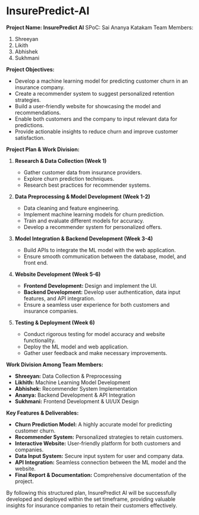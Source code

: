 # InsurePredict-AI

**Project Name: InsurePredict AI**
SPoC: Sai Ananya Katakam
Team Members: 
1. Shreeyan
2. Likith
3. Abhishek
4. Sukhmani
            

**Project Objectives:**
- Develop a machine learning model for predicting customer churn in an insurance company.
- Create a recommender system to suggest personalized retention strategies.
- Build a user-friendly website for showcasing the model and recommendations.
- Enable both customers and the company to input relevant data for predictions.
- Provide actionable insights to reduce churn and improve customer satisfaction.

**Project Plan & Work Division:**

1. **Research & Data Collection (Week 1)**
   - Gather customer data from insurance providers.
   - Explore churn prediction techniques.
   - Research best practices for recommender systems.

2. **Data Preprocessing & Model Development (Week 1-2)**
   - Data cleaning and feature engineering.
   - Implement machine learning models for churn prediction.
   - Train and evaluate different models for accuracy.
   - Develop a recommender system for personalized offers.

3. **Model Integration & Backend Development (Week 3-4)**
   - Build APIs to integrate the ML model with the web application.
   - Ensure smooth communication between the database, model, and front end.

4. **Website Development (Week 5-6)**
   - **Frontend Development:** Design and implement the UI.
   - **Backend Development:** Develop user authentication, data input features, and API integration.
   - Ensure a seamless user experience for both customers and insurance companies.

5. **Testing & Deployment (Week 6)**
   - Conduct rigorous testing for model accuracy and website functionality.
   - Deploy the ML model and web application.
   - Gather user feedback and make necessary improvements.

**Work Division Among Team Members:**

- **Shreeyan:** Data Collection & Preprocessing
- **Likhith:** Machine Learning Model Development
- **Abhishek:** Recommender System Implementation
- **Ananya:** Backend Development & API Integration
- **Sukhmani:** Frontend Development & UI/UX Design

**Key Features & Deliverables:**
- **Churn Prediction Model:** A highly accurate model for predicting customer churn.
- **Recommender System:** Personalized strategies to retain customers.
- **Interactive Website:** User-friendly platform for both customers and companies.
- **Data Input System:** Secure input system for user and company data.
- **API Integration:** Seamless connection between the ML model and the website.
- **Final Report & Documentation:** Comprehensive documentation of the project.

By following this structured plan, InsurePredict AI will be successfully developed and deployed within the set timeframe, providing valuable insights for insurance companies to retain their customers effectively.

